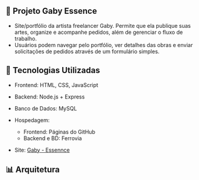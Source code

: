 🎨 Projeto Gaby Essence  
---
- Site/portfólio da artista freelancer Gaby. Permite que ela publique suas artes, organize e acompanhe pedidos, além de gerenciar o fluxo de trabalho.  
- Usuários podem navegar pelo portfólio, ver detalhes das obras e enviar solicitações de pedidos através de um formulário simples.  
 
🚀 Tecnologias Utilizadas
---
- Frontend: HTML, CSS, JavaScript
- Backend: Node.js + Express
- Banco de Dados: MySQL
- Hospedagem:
  - Frontend: Páginas do GitHub
  - Backend e BD: Ferrovia
    
- Site: [Gaby - Essennce](https://farestwindow98.github.io/gaby-essennce/frontend/html/index.html)

📊 Arquitetura
  ---
  
